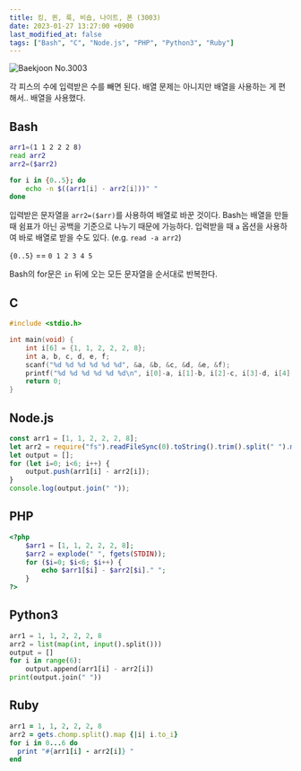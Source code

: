 ```yaml
---
title: 킹, 퀸, 룩, 비숍, 나이트, 폰 (3003)
date: 2023-01-27 13:27:00 +0900
last_modified_at: false
tags: ["Bash", "C", "Node.js", "PHP", "Python3", "Ruby"]
---
```


![Baekjoon No.3003](https://cdn.jsdelivr.net/gh/kimzuni/cdn/blog/baekjoon-3003.png)

각 피스의 수에 입력받은 수를 빼면 된다.
배열 문제는 아니지만 배열을 사용하는 게 편해서.. 배열을 사용했다.

## Bash

```bash
arr1=(1 1 2 2 2 8)
read arr2
arr2=($arr2)

for i in {0..5}; do
	echo -n $((arr1[i] - arr2[i]))" "
done
```

입력받은 문자열을 `arr2=($arr)`를 사용하여 배열로 바꾼 것이다.
Bash는 배열을 만들 때 쉼표가 아닌 공백을 기준으로 나누기 때문에 가능하다.
입력받을 때 `a` 옵션을 사용하여 바로 배열로 받을 수도 있다. (e.g. `read -a arr2`)

`{0..5}` == `0 1 2 3 4 5`

Bash의 for문은 `in` 뒤에 오는 모든 문자열을 순서대로 반복한다.

## C

```c
#include <stdio.h>

int main(void) {
	int i[6] = {1, 1, 2, 2, 2, 8};
	int a, b, c, d, e, f;
	scanf("%d %d %d %d %d %d", &a, &b, &c, &d, &e, &f);
	printf("%d %d %d %d %d %d\n", i[0]-a, i[1]-b, i[2]-c, i[3]-d, i[4]-e, i[5]-f);
	return 0;
}
```

## Node.js

```javascript
const arr1 = [1, 1, 2, 2, 2, 8];
let arr2 = require("fs").readFileSync(0).toString().trim().split(" ").map(Number);
let output = [];
for (let i=0; i<6; i++) {
	output.push(arr1[i] - arr2[i]);
}
console.log(output.join(" "));
```

## PHP

```php
<?php
	$arr1 = [1, 1, 2, 2, 2, 8];
	$arr2 = explode(" ", fgets(STDIN));
	for ($i=0; $i<6; $i++) {
		echo $arr1[$i] - $arr2[$i]." ";
	}
?>
```

## Python3

```python
arr1 = 1, 1, 2, 2, 2, 8
arr2 = list(map(int, input().split()))
output = []
for i in range(6):
    output.append(arr1[i] - arr2[i])
print(output.join(" "))
```

## Ruby

```ruby
arr1 = 1, 1, 2, 2, 2, 8
arr2 = gets.chomp.split().map {|i| i.to_i}
for i in 0...6 do
  print "#{arr1[i] - arr2[i]} "
end
```
